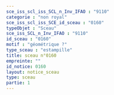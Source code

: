 ```yaml
---
sce_iss_scl_iss_SCL_n_Inv_IFAO : "9110"
categorie : "non royal"
sce_iss_scl_iss_SCE_id_sceau : "0160"
typeObjet : "Sceau"
sce_iss_SCL_n_Inv_IFAO : "9110"
id_sceau : "0160"
motif : "géométrique ?"
type_sceau : "estampille"
title: sceau n°0160
empreinte: ""
id_notice: 0160
layout: notice_sceau
type: sceau
partie: 1
---
```

